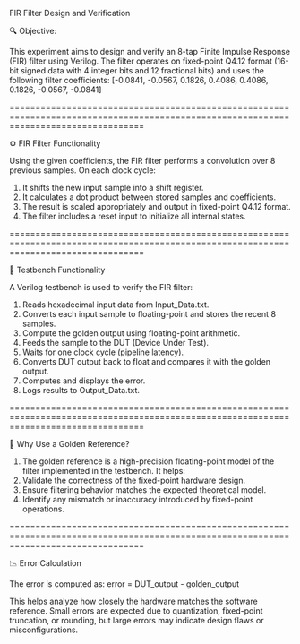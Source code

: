 FIR Filter Design and Verification

🔍 Objective:

This experiment aims to design and verify an 8-tap Finite Impulse Response (FIR) filter using Verilog. The filter operates on fixed-point Q4.12 format (16-bit signed data with 4 integer bits and 12 fractional bits) and uses the following filter coefficients:
[-0.0841, -0.0567, 0.1826, 0.4086, 0.4086, 0.1826, -0.0567, -0.0841]

======================================================================================================================================

⚙️ FIR Filter Functionality

Using the given coefficients, the FIR filter performs a convolution over 8 previous samples. 
On each clock cycle:
1) It shifts the new input sample into a shift register.
2) It calculates a dot product between stored samples and coefficients.
3) The result is scaled appropriately and output in fixed-point Q4.12 format.
4) The filter includes a reset input to initialize all internal states.

======================================================================================================================================

🧪 Testbench Functionality

A Verilog testbench is used to verify the FIR filter:
1) Reads hexadecimal input data from Input_Data.txt.
2) Converts each input sample to floating-point and stores the recent 8 samples.
3) Compute the golden output using floating-point arithmetic.
4) Feeds the sample to the DUT (Device Under Test).
5) Waits for one clock cycle (pipeline latency).
6) Converts DUT output back to float and compares it with the golden output.
7) Computes and displays the error.
8) Logs results to Output_Data.txt.

======================================================================================================================================

🌟 Why Use a Golden Reference?

1) The golden reference is a high-precision floating-point model of the filter implemented in the testbench. It helps:
2) Validate the correctness of the fixed-point hardware design.
3) Ensure filtering behavior matches the expected theoretical model.
4) Identify any mismatch or inaccuracy introduced by fixed-point operations.

======================================================================================================================================

📉 Error Calculation

The error is computed as: error = DUT_output - golden_output

This helps analyze how closely the hardware matches the software reference. Small errors are expected due to quantization, fixed-point truncation, or rounding, but large errors may indicate design flaws or misconfigurations.

